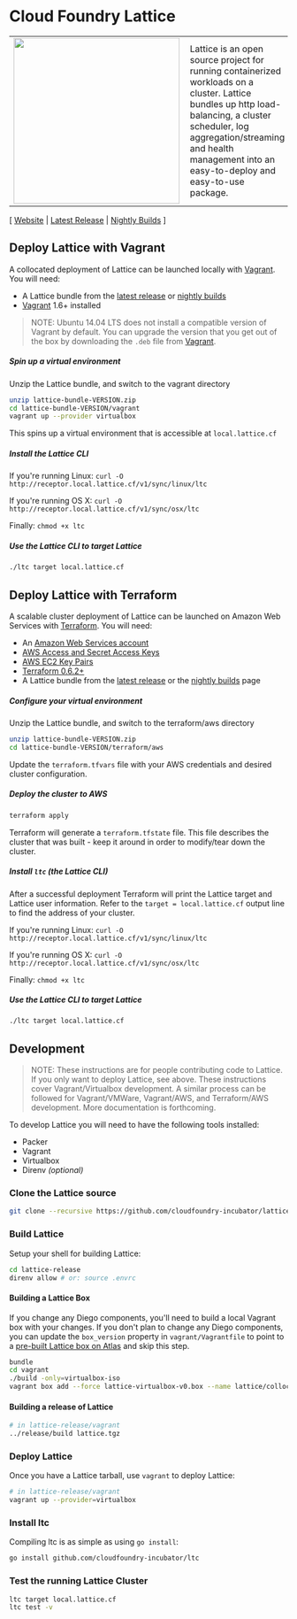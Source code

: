 # Cloud Foundry Lattice

<table width="100%" border="0">
  <tr>
    <td>
      <a href="http://lattice.cf"><img src="https://raw.githubusercontent.com/cloudfoundry-incubator/lattice-release/master/lattice.png" align="left" width="300px" ></a>
    </td>
    <td>Lattice is an open source project for running containerized workloads on a cluster. Lattice bundles up http load-balancing, a cluster scheduler, log aggregation/streaming and health management into an easy-to-deploy and easy-to-use package.
    </td>
  </tr>
</table>

[ [Website](http://lattice.cf) | [Latest Release](https://github.com/cloudfoundry-incubator/lattice-release/releases/latest) | [Nightly Builds](https://lattice.s3.amazonaws.com/nightly/index.html) ]

## Deploy Lattice with Vagrant

A collocated deployment of Lattice can be launched locally with [Vagrant](https://vagrantup.com/). You will need:

* A Lattice bundle from the [latest release](https://github.com/cloudfoundry-incubator/lattice-release/releases/latest) or [nightly builds](https://lattice.s3.amazonaws.com/nightly/index.html)
* [Vagrant](https://vagrantup.com/) 1.6+ installed

> NOTE: Ubuntu 14.04 LTS does not install a compatible version of Vagrant by default. You can upgrade the version that you get out of the box by downloading the `.deb` file from [Vagrant](http://www.vagrantup.com/downloads.html).

##### Spin up a virtual environment

Unzip the Lattice bundle, and switch to the vagrant directory

```bash
unzip lattice-bundle-VERSION.zip
cd lattice-bundle-VERSION/vagrant
vagrant up --provider virtualbox
```

This spins up a virtual environment that is accessible at `local.lattice.cf`

##### Install the Lattice CLI

If you're running Linux: `curl -O http://receptor.local.lattice.cf/v1/sync/linux/ltc`

If you're running OS X: `curl -O http://receptor.local.lattice.cf/v1/sync/osx/ltc`

Finally: `chmod +x ltc`

##### Use the Lattice CLI to target Lattice

```bash
./ltc target local.lattice.cf
```

## Deploy Lattice with Terraform

A scalable cluster deployment of Lattice can be launched on Amazon Web Services with [Terraform](https://www.terraform.io). You will need:

* An [Amazon Web Services account](http://aws.amazon.com/)
* [AWS Access and Secret Access Keys](http://docs.aws.amazon.com/AWSSimpleQueueService/latest/SQSGettingStartedGuide/AWSCredentials.html)
* [AWS EC2 Key Pairs](http://docs.aws.amazon.com/AWSEC2/latest/UserGuide/ec2-key-pairs.html)
* [Terraform 0.6.2+](https://www.terraform.io/intro/getting-started/install.html)
* A Lattice bundle from the [latest release](https://github.com/cloudfoundry-incubator/lattice-release/releases/latest) or the [nightly builds](https://lattice.s3.amazonaws.com/nightly/index.html) page

##### Configure your virtual environment

Unzip the Lattice bundle, and switch to the terraform/aws directory

```bash
unzip lattice-bundle-VERSION.zip
cd lattice-bundle-VERSION/terraform/aws
```

Update the `terraform.tfvars` file with your AWS credentials and desired cluster configuration.

##### Deploy the cluster to AWS

```bash
terraform apply
```

Terraform will generate a `terraform.tfstate` file.  This file describes the cluster that was built - keep it around in order to modify/tear down the cluster.

##### Install `ltc` (the Lattice CLI)

After a successful deployment Terraform will print the Lattice target and Lattice user information. Refer to the `target = local.lattice.cf` output line to find the address of your cluster.

If you're running Linux: `curl -O http://receptor.local.lattice.cf/v1/sync/linux/ltc`

If you're running OS X: `curl -O http://receptor.local.lattice.cf/v1/sync/osx/ltc`

Finally: `chmod +x ltc`

##### Use the Lattice CLI to target Lattice

```bash
./ltc target local.lattice.cf
```

## Development

> NOTE: These instructions are for people contributing code to Lattice. If you only want to deploy Lattice, see above.
> These instructions cover Vagrant/Virtualbox development.
> A similar process can be followed for Vagrant/VMWare, Vagrant/AWS, and Terraform/AWS development. More documentation is forthcoming.

To develop Lattice you will need to have the following tools installed:

- Packer
- Vagrant
- Virtualbox
- Direnv _(optional)_

### Clone the Lattice source

```bash
git clone --recursive https://github.com/cloudfoundry-incubator/lattice-release.git
```

### Build Lattice

Setup your shell for building Lattice:

```bash
cd lattice-release
direnv allow # or: source .envrc
```

#### Building a Lattice Box

If you change any Diego components, you'll need to build a local Vagrant box with your changes.
If you don't plan to change any Diego components, you can update the `box_version` property
in `vagrant/Vagrantfile` to point to a [pre-built Lattice box on Atlas](https://atlas.hashicorp.com/lattice/boxes/collocated)
and skip this step.

```bash
bundle
cd vagrant
./build -only=virtualbox-iso
vagrant box add --force lattice-virtualbox-v0.box --name lattice/collocated
```

#### Building a release of Lattice

```bash
# in lattice-release/vagrant
../release/build lattice.tgz
```

### Deploy Lattice

Once you have a Lattice tarball, use `vagrant` to deploy Lattice:

```bash
# in lattice-release/vagrant
vagrant up --provider=virtualbox
```

### Install ltc

Compiling ltc is as simple as using `go install`:

```bash
go install github.com/cloudfoundry-incubator/ltc
```

### Test the running Lattice Cluster

```bash
ltc target local.lattice.cf
ltc test -v
```
